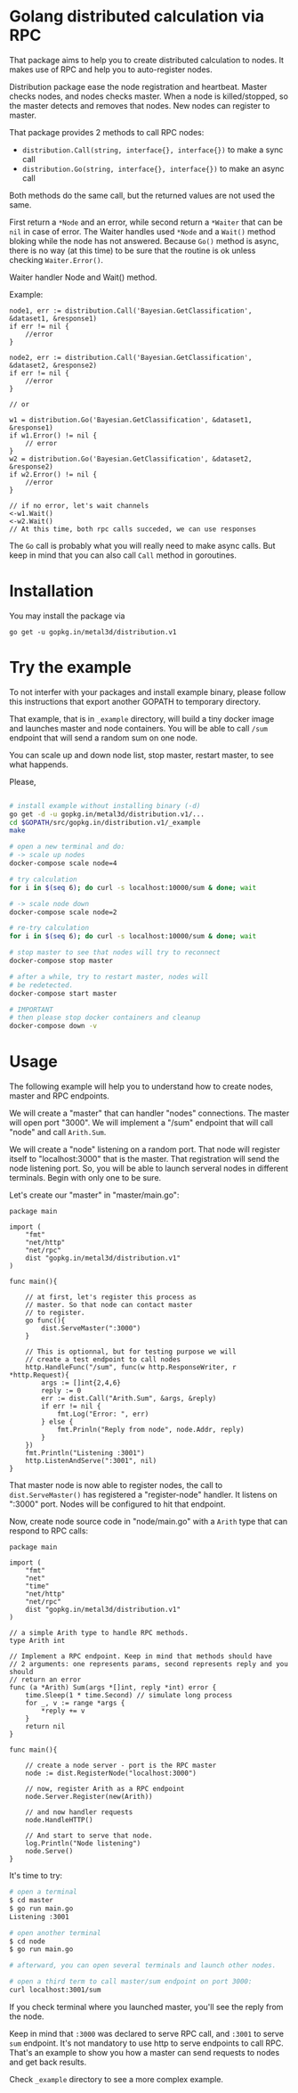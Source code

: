 # Golang distributed calculation via RPC

That package aims to help you to create distributed calculation to nodes. It makes use of RPC and help you to auto-register nodes.

Distribution package ease the node registration and heartbeat. Master checks nodes, and nodes checks master. When a node is killed/stopped, so the master detects and removes that nodes. New nodes can register to master.

That package provides 2 methods to call RPC nodes:

- `distribution.Call(string, interface{}, interface{})` to make a sync call
- `distribution.Go(string, interface{}, interface{})` to make an async call

Both methods do the same call, but the returned values are not used the same. 

First return a `*Node` and an error, while second return a `*Waiter` that can be `nil` in case of error. The Waiter handles used `*Node` and a `Wait()` method bloking while the node has not answered. Because `Go()` method is async, there is no way (at this time) to be sure that the routine is ok unless checking `Waiter.Error()`. 

Waiter handler Node and Wait() method.

Example:

```golang
node1, err := distribution.Call('Bayesian.GetClassification', &dataset1, &response1)
if err != nil {
    //error
}

node2, err := distribution.Call('Bayesian.GetClassification', &dataset2, &response2)
if err != nil {
    //error
}

// or

w1 = distribution.Go('Bayesian.GetClassification', &dataset1, &response1)
if w1.Error() != nil {
    // error
}
w2 = distribution.Go('Bayesian.GetClassification', &dataset2, &response2)
if w2.Error() != nil {
    //error
} 

// if no error, let's wait channels
<-w1.Wait()
<-w2.Wait()
// At this time, both rpc calls succeded, we can use responses
```

The `Go` call is probably what you will really need to make async calls. But keep in mind that you can also call `Call` method in goroutines.

# Installation

You may install the package via

```
go get -u gopkg.in/metal3d/distribution.v1
```

# Try the example

To not interfer with your packages and install example binary, please follow this instructions that export another GOPATH to temporary directory.

That example, that is in `_example` directory, will build a tiny docker image and launches master and node containers. You will be able to call `/sum` endpoint that will send a random sum on one node.

You can scale up and down node list, stop master, restart master, to see what happends.

Please, 

```bash

# install example without installing binary (-d)
go get -d -u gopkg.in/metal3d/distribution.v1/...
cd $GOPATH/src/gopkg.in/distribution.v1/_example
make

# open a new terminal and do:
# -> scale up nodes
docker-compose scale node=4

# try calculation
for i in $(seq 6); do curl -s localhost:10000/sum & done; wait

# -> scale node down
docker-compose scale node=2

# re-try calculation
for i in $(seq 6); do curl -s localhost:10000/sum & done; wait

# stop master to see that nodes will try to reconnect
docker-compose stop master

# after a while, try to restart master, nodes will
# be redetected.
docker-compose start master

# IMPORTANT
# then please stop docker containers and cleanup
docker-compose down -v

```


# Usage

The following example will help you to understand how to create nodes, master and RPC endpoints.

We will create a "master" that can handler "nodes" connections. The master will open port "3000".
We will implement a "/sum" endpoint that will call "node" and call `Arith.Sum`.

We will create a "node" listening on a random port. That node will register itself to "localhost:3000" that is the master. That registration will send the node listening port. So, you will be able to launch serveral nodes in different terminals. Begin with only one to be sure.

Let's create our "master" in "master/main.go":

```golang
package main

import (
    "fmt"
    "net/http"
    "net/rpc"
    dist "gopkg.in/metal3d/distribution.v1"
)

func main(){

    // at first, let's register this process as
    // master. So that node can contact master
    // to register.
    go func(){
        dist.ServeMaster(":3000")
    }

    // This is optionnal, but for testing purpose we will
    // create a test endpoint to call nodes
    http.HandleFunc("/sum", func(w http.ResponseWriter, r *http.Request){
        args := []int{2,4,6}
        reply := 0
        err := dist.Call("Arith.Sum", &args, &reply)
        if err != nil {
            fmt.Log("Error: ", err)
        } else {
            fmt.Prinln("Reply from node", node.Addr, reply)
        }
    })
    fmt.Println("Listening :3001")
    http.ListenAndServe(":3001", nil)
}
```

That master node is now able to register nodes, the call to  `dist.ServeMaster()` has registered a "register-node" handler. It listens on ":3000" port. Nodes will be configured to hit that endpoint.

Now, create node source code in "node/main.go" with a `Arith` type that can respond to RPC calls:

```golang
package main

import (
    "fmt"
    "net"
    "time"
    "net/http"
    "net/rpc"
    dist "gopkg.in/metal3d/distribution.v1"
)

// a simple Arith type to handle RPC methods.
type Arith int

// Implement a RPC endpoint. Keep in mind that methods should have 
// 2 arguments: one represents params, second represents reply and you should
// return an error
func (a *Arith) Sum(args *[]int, reply *int) error {
    time.Sleep(1 * time.Second) // simulate long process
    for _, v := range *args {
        *reply += v
    }
    return nil
}

func main(){

    // create a node server - port is the RPC master
    node := dist.RegisterNode("localhost:3000")

    // now, register Arith as a RPC endpoint
    node.Server.Register(new(Arith))

    // and now handler requests
    node.HandleHTTP()

    // And start to serve that node.
    log.Println("Node listening")
    node.Serve()
}
```

It's time to try:

```bash
# open a terminal
$ cd master
$ go run main.go
Listening :3001

# open another terminal
$ cd node
$ go run main.go

# afterward, you can open several terminals and launch other nodes.

# open a third term to call master/sum endpoint on port 3000:
curl localhost:3001/sum
```

If you check terminal where you launched master, you'll see the reply from the node.

Keep in mind that `:3000` was declared to serve RPC call, and `:3001` to serve `sum` endpoint. It's not mandatory to use http to serve endpoints to call RPC. That's an example to show you how a master can send requests to nodes and get back results.

Check `_example` directory to see a more complex example.

